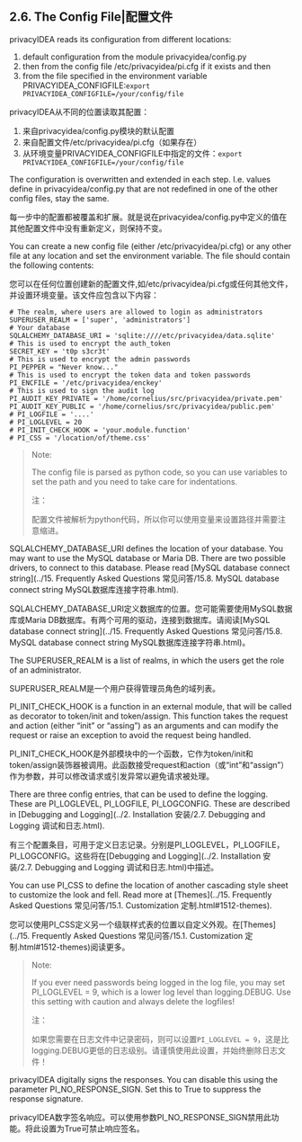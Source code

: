 ## 2.6. The Config File|配置文件

privacyIDEA reads its configuration from different locations:

1. default configuration from the module privacyidea/config.py
2. then from the config file /etc/privacyidea/pi.cfg if it exists and then
3. from the file specified in the environment variable PRIVACYIDEA_CONFIGFILE:`export PRIVACYIDEA_CONFIGFILE=/your/config/file`

privacyIDEA从不同的位置读取其配置：

1. 来自privacyidea/config.py模块的默认配置
2. 来自配置文件/etc/privacyidea/pi.cfg（如果存在）
3. 从环境变量PRIVACYIDEA_CONFIGFILE中指定的文件：`export PRIVACYIDEA_CONFIGFILE=/your/config/file`

The configuration is overwritten and extended in each step. I.e. values define in privacyidea/config.py that are not redefined in one of the other config files, stay the same.

每一步中的配置都被覆盖和扩展。就是说在privacyidea/config.py中定义的值在其他配置文件中没有重新定义，则保持不变。

You can create a new config file (either /etc/privacyidea/pi.cfg) or any other file at any location and set the environment variable. The file should contain the following contents:

您可以在任何位置创建新的配置文件,如/etc/privacyidea/pi.cfg或任何其他文件，并设置环境变量。该文件应包含以下内容：

```
# The realm, where users are allowed to login as administrators
SUPERUSER_REALM = ['super', 'administrators']
# Your database
SQLALCHEMY_DATABASE_URI = 'sqlite:////etc/privacyidea/data.sqlite'
# This is used to encrypt the auth_token
SECRET_KEY = 't0p s3cr3t'
# This is used to encrypt the admin passwords
PI_PEPPER = "Never know..."
# This is used to encrypt the token data and token passwords
PI_ENCFILE = '/etc/privacyidea/enckey'
# This is used to sign the audit log
PI_AUDIT_KEY_PRIVATE = '/home/cornelius/src/privacyidea/private.pem'
PI_AUDIT_KEY_PUBLIC = '/home/cornelius/src/privacyidea/public.pem'
# PI_LOGFILE = '....'
# PI_LOGLEVEL = 20
# PI_INIT_CHECK_HOOK = 'your.module.function'
# PI_CSS = '/location/of/theme.css'
```

> Note:
> 
> The config file is parsed as python code, so you can use variables to set the path and you need to take care for indentations.
> 
> 注：
> 
> 配置文件被解析为python代码，所以你可以使用变量来设置路径并需要注意缩进。

SQLALCHEMY_DATABASE_URI defines the location of your database. You may want to use the MySQL database or Maria DB. There are two possible drivers, to connect to this database. Please read [MySQL database connect string](../15. Frequently Asked Questions 常见问答/15.8. MySQL database connect string MySQL数据库连接字符串.html).

SQLALCHEMY_DATABASE_URI定义数据库的位置。您可能需要使用MySQL数据库或Maria DB数据库。有两个可用的驱动，连接到数据库。请阅读[MySQL database connect string](../15. Frequently Asked Questions 常见问答/15.8. MySQL database connect string MySQL数据库连接字符串.html)。

The SUPERUSER_REALM is a list of realms, in which the users get the role of an administrator.

SUPERUSER_REALM是一个用户获得管理员角色的域列表。

PI_INIT_CHECK_HOOK is a function in an external module, that will be called as decorator to token/init and token/assign. This function takes the request and action (either “init” or “assing”) as an arguments and can modify the request or raise an exception to avoid the request being handled.

PI_INIT_CHECK_HOOK是外部模块中的一个函数，它作为token/init和token/assign装饰器被调用。此函数接受request和action（或“int”和“assign”）作为参数，并可以修改请求或引发异常以避免请求被处理。

There are three config entries, that can be used to define the logging. These are PI_LOGLEVEL, PI_LOGFILE, PI_LOGCONFIG. These are described in [Debugging and Logging](../2. Installation 安装/2.7. Debugging and Logging 调试和日志.html).

有三个配置条目，可用于定义日志记录。分别是PI_LOGLEVEL，PI_LOGFILE，PI_LOGCONFIG。这些将在[Debugging and Logging](../2. Installation 安装/2.7. Debugging and Logging 调试和日志.html)中描述。

You can use PI_CSS to define the location of another cascading style sheet to customize the look and fell. Read more at [Themes](../15. Frequently Asked Questions 常见问答/15.1. Customization 定制.html#1512-themes).

您可以使用PI_CSS定义另一个级联样式表的位置以自定义外观。在[Themes](../15. Frequently Asked Questions 常见问答/15.1. Customization 定制.html#1512-themes)阅读更多。

> Note:
> 
> If you ever need passwords being logged in the log file, you may set PI_LOGLEVEL = 9, which is a lower log level than logging.DEBUG. Use this setting with caution and always delete the logfiles!
> 
> 注：
> 
> 如果您需要在日志文件中记录密码，则可以设置`PI_LOGLEVEL = 9`，这是比logging.DEBUG更低的日志级别。请谨慎使用此设置，并始终删除日志文件！

privacyIDEA digitally signs the responses. You can disable this using the parameter PI_NO_RESPONSE_SIGN. Set this to True to suppress the response signature.

privacyIDEA数字签名响应。可以使用参数PI_NO_RESPONSE_SIGN禁用此功能。将此设置为True可禁止响应签名。